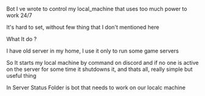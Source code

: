 Bot I ve wrote to control my local_machine that uses too much power to work 24/7

It's hard to set, without few thing that I don't mentioned here

What It do ?

I have old server in my home, I use it only to run some game servers

So It starts my local machine by command on discord
and if no one is active on the server for some time it shutdowns it, and thats all, really simple but useful thing

In Server Status Folder is bot that needs to work on our localc machine
